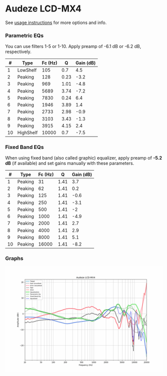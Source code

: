 # Audeze LCD-MX4
See [usage instructions](https://github.com/jaakkopasanen/AutoEq#usage) for more options and info.

### Parametric EQs
You can use filters 1-5 or 1-10. Apply preamp of -6.1 dB or -6.2 dB, respectively.

|   # | Type      |   Fc (Hz) |    Q |   Gain (dB) |
|-----|-----------|-----------|------|-------------|
|   1 | LowShelf  |       105 | 0.7  |         4.5 |
|   2 | Peaking   |       128 | 0.23 |        -3.2 |
|   3 | Peaking   |       969 | 1.01 |        -4.8 |
|   4 | Peaking   |      5689 | 3.74 |        -7.2 |
|   5 | Peaking   |      7830 | 0.24 |         6.4 |
|   6 | Peaking   |      1946 | 3.89 |         1.4 |
|   7 | Peaking   |      2733 | 2.98 |        -0.9 |
|   8 | Peaking   |      3103 | 3.43 |        -1.3 |
|   9 | Peaking   |      3915 | 4.15 |         2.4 |
|  10 | HighShelf |     10000 | 0.7  |        -7.5 |

### Fixed Band EQs
When using fixed band (also called graphic) equalizer, apply preamp of **-5.2 dB** (if available) and set gains manually with these parameters.

|   # | Type    |   Fc (Hz) |    Q |   Gain (dB) |
|-----|---------|-----------|------|-------------|
|   1 | Peaking |        31 | 1.41 |         3.7 |
|   2 | Peaking |        62 | 1.41 |         0.2 |
|   3 | Peaking |       125 | 1.41 |        -0.6 |
|   4 | Peaking |       250 | 1.41 |        -3.1 |
|   5 | Peaking |       500 | 1.41 |        -2   |
|   6 | Peaking |      1000 | 1.41 |        -4.9 |
|   7 | Peaking |      2000 | 1.41 |         2.7 |
|   8 | Peaking |      4000 | 1.41 |         2.9 |
|   9 | Peaking |      8000 | 1.41 |         5.1 |
|  10 | Peaking |     16000 | 1.41 |        -8.2 |

### Graphs
![](./Audeze%20LCD-MX4.png)
